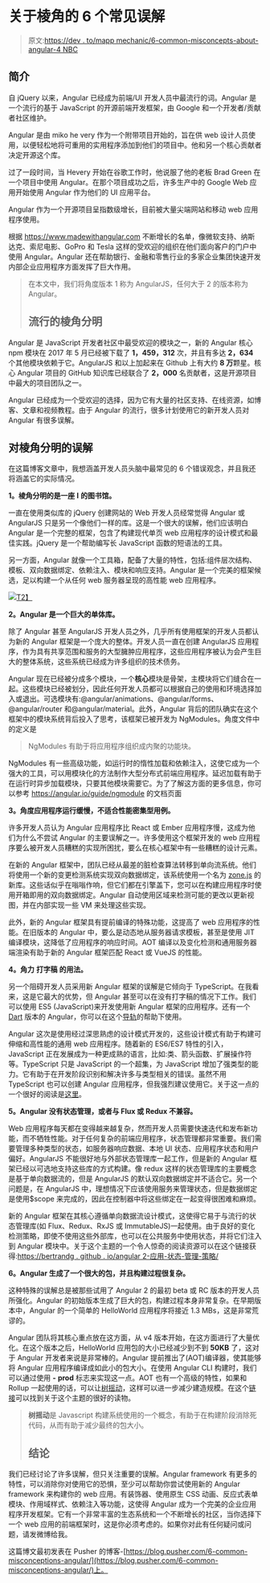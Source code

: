 # 关于棱角的 6 个常见误解

> 原文:[https://dev . to/mapp mechanic/6-common-misconcepts-about-angular-4 NBC](https://dev.to/mappmechanic/6-common-misconceptions-about-angular-4nbc)

## [](#introduction)简介

自 jQuery 以来，Angular 已经成为前端/UI 开发人员中最流行的词。Angular 是一个流行的基于 JavaScript 的开源前端开发框架，由 Google 和一个开发者/贡献者社区维护。

Angular 是由 miko he very 作为一个附带项目开始的，旨在供 web 设计人员使用，以便轻松地将可重用的实用程序添加到他们的项目中。他和另一个核心贡献者决定开源这个库。

过了一段时间，当 Hevery 开始在谷歌工作时，他说服了他的老板 Brad Green 在一个项目中使用 Angular。在那个项目成功之后，许多生产中的 Google Web 应用开始使用 Angular 作为他们的 UI 应用平台。

Angular 作为一个开源项目呈指数级增长，目前被大量尖端网站和移动 web 应用程序使用。

根据 https://www.madewithangular.com 不断增长的名单，像微软支持、纳斯达克、索尼电影、GoPro 和 Tesla 这样的受欢迎的组织在他们面向客户的门户中使用 Angular。Angular 还在帮助银行、金融和零售行业的多家企业集团快速开发内部企业应用程序方面发挥了巨大作用。

> 在本文中，我们将角度版本 1 称为 AngularJS，任何大于 2 的版本称为 Angular。
> 
> ## [](#popularity-of-angular)流行的棱角分明

Angular 是 JavaScript 开发者社区中最受欢迎的模块之一，新的 Angular 核心 npm 模块在 2017 年 5 月已经被下载了 **1，459，312** 次，并且有多达 **2，634** 个其他模块依赖于它。AngularJS 和以上加起来在 Github 上有大约 **8 万**颗星。核心 Angular 项目的 GitHub 知识库已经联合了 **2，000** 名贡献者，这是开源项目中最大的项目团队之一。

Angular 已经成为一个受欢迎的选择，因为它有大量的社区支持、在线资源，如博客、文章和视频教程。由于 Angular 的流行，很多计划使用它的新开发人员对 Angular 有很多误解。

## [](#misconceptions-about-angular)对棱角分明的误解

在这篇博客文章中，我想涵盖开发人员头脑中最常见的 6 个错误观念，并且我还将涵盖它的实际情况。

**1。棱角分明的是一座** **l** **的图书馆。**

一直在使用类似库的 jQuery 创建网站的 Web 开发人员经常觉得 Angular 或 AngularJS 只是另一个像他们一样的库。这是一个很大的误解，他们应该明白 Angular 是一个完整的框架，包含了构建现代单页 web 应用程序的设计模式和最佳实践。jQuery 是一个帮助编写长 JavaScript 函数的短语法的工具。

另一方面，Angular 就像一个工具箱，配备了大量的特性，包括:组件层次结构、模板、双向数据绑定、依赖注入、模块和响应支持。Angular 是一个完美的框架候选，足以构建一个从任何 web 服务器呈现的高性能 web 应用程序。

[![](../Images/c900db39186459fb76eb8dd6666c805d.png)T2】](https://res.cloudinary.com/practicaldev/image/fetch/s---2H29yew--/c_limit%2Cf_auto%2Cfl_progressive%2Cq_auto%2Cw_880/https://dl.dropboxusercontent.com/s/ylx7z4weudhtbqa/6-misconceptions-about-angular-jquery-vs-angular.png)

**2。Angular 是一个巨大的单体库。**

除了 Angular 甚至 AngularJS 开发人员之外，几乎所有使用框架的开发人员都认为新的 Angular 框架是一个庞大的整体。开发人员一直在创建 AngularJS 应用程序，作为具有共享范围和服务的大型臃肿应用程序，这些应用程序被认为会产生巨大的整体系统，这些系统已经成为许多组织的技术债务。

Angular 现在已经被分成多个模块，一个**核心**模块是骨架，主模块将它们缝合在一起。这些模块已经被划分，因此任何开发人员都可以根据自己的使用和环境选择加入或退出。可选模块有:@angular/animations、@angular/forms、@angular/router 和@angular/material。此外，Angular 背后的团队确实在这个框架中的模块系统背后投入了思考，该框架已被开发为 NgModules。角度文件中的定义是

> NgModules 有助于将应用程序组织成内聚的功能块。

NgModules 有一些高级功能，如运行时的惰性加载和依赖注入，这使它成为一个强大的工具，可以用模块化的方法制作大型分布式前端应用程序。延迟加载有助于在运行时异步加载模块，只要其他模块需要它。为了了解这方面的更多信息，你可以参考 https://angular.io/guide/ngmodule 的文档页面

**3。角度应用程序运行缓慢，不适合性能密集型用例。**

许多开发人员认为 Angular 应用程序比 React 或 Ember 应用程序慢，这成为他们为什么不尝试 Angular 的主要误解之一。许多使用这个框架开发的 web 应用程序要么被开发人员糟糕的实现所困扰，要么在核心框架中有一些糟糕的设计元素。

在新的 Angular 框架中，团队已经从最差的脏检查算法转移到单向流系统。他们将使用一个新的变更检测系统实现双向数据绑定，该系统使用一个名为 [zone.js](https://github.com/angular/zone.js/) 的新库。这些话似乎在嗡嗡作响，但它们都在引擎盖下，您可以在构建应用程序时使用开箱即用的双向数据绑定。Angular 自动使用区域来检测可能的更改以更新视图，并在内部实现一些 VM 来处理这些实现。

此外，新的 Angular 框架具有提前编译的特殊功能，这提高了 web 应用程序的性能。在旧版本的 Angular 中，要么是动态地从服务器请求模板，甚至是使用 JIT 编译模块，这降低了应用程序的响应时间。AOT 编译以及变化检测和通用服务器端渲染有助于新的 Angular 框架匹配 React 或 VueJS 的性能。

**4。角力** **打字稿** **的用法。**

另一个阻碍开发人员采用新 Angular 框架的误解是它倾向于 TypeScript。在我看来，这是它最大的优势，但 Angular 甚至可以在没有打字稿的情况下工作。我们可以使用 ES5 (JavaScript)来开发使用新 Angular 框架的应用程序。还有一个 [Dart](https://www.dartlang.org) 版本的 Angular，你可以在这个[导轨](https://webdev.dartlang.org/angular/)的帮助下使用。

Angular 这次是使用经过深思熟虑的设计模式开发的，这些设计模式有助于构建可伸缩和高性能的通用 web 应用程序。随着新的 ES6/ES7 特性的引入，JavaScript 正在发展成为一种更成熟的语言，比如:类、箭头函数、扩展操作符等。TypeScript 只是 JavaScript 的一个超集，为 JavaScript 增加了强类型的能力。它有助于在开发阶段识别和解决许多与类型相关的错误。虽然不用 TypeScript 也可以创建 Angular 应用程序，但我强烈建议使用它。关于这一点的一个很好的阅读是[这里](https://vsavkin.com/writing-angular-2-in-typescript-1fa77c78d8e8)。

**5。Angular 没有状态管理，或者与 Flux 或 Redux 不兼容。**

Web 应用程序每天都在变得越来越复杂，然而开发人员需要快速迭代和发布新功能，而不牺牲性能。对于任何复杂的前端应用程序，状态管理都非常重要。我们需要管理多种类型的状态，如服务器响应数据、本地 UI 状态、应用程序状态和用户偏好。AngularJS 不能很好地与外部状态管理库一起工作，但是新的 Angular 框架已经以可选地支持这些库的方式构建。像 redux 这样的状态管理库的主要概念是基于单向数据流的，但是 AngularJS 的默认双向数据绑定并不适合它。另一个问题是，在 AngularJS 中，理想情况下应该使用服务来管理状态，但是数据绑定是使用$scope 来完成的，因此在控制器中将这些绑定在一起变得很困难和麻烦。

新的 Angular 框架在其核心遵循单向数据流设计模式，这使得它易于与流行的状态管理库(如 Flux、Redux、RxJS 或 ImmutableJS)一起使用。由于良好的变化检测策略，即使不使用这些外部库，也可以在公共服务中使用状态，并将它们注入到 Angular 模块中。关于这个主题的一个令人惊奇的阅读资源可以在这个链接获得:[https://bertrandg . github . io/angular 2-应用-状态-管理-策略/](https://bertrandg.github.io/angular2-application-state-management-strategy/)

**6。Angular 生成了一个很大的包，并且构建过程很复杂。**

这种特殊的误解总是被那些试用了 Angular 2 的最初 beta 或 RC 版本的开发人员所强化。Angular 的初始版本生成了巨大的包，构建过程本身非常复杂。在早期版本中，Angular 的一个简单的 HelloWorld 应用程序将接近 1.3 MBs，这是非常荒谬的。

Angular 团队将其核心重点放在这方面，从 v4 版本开始，在这方面进行了大量优化。在这个版本之后，HelloWorld 应用包的大小已经减少到不到 **50KB** 了，这对于 Angular 开发者来说是非常棒的。Angular 提前推出了(AOT)编译器，使其能够将 Angular 应用程序编译成如此小的包大小。在使用 Angular CLI 构建时，我们可以通过使用 **-** **prod** 标志来实现这一点。AOT 也有一个高级的特性，如果和 Rollup 一起使用的话，可以让[树摇动](https://webpack.js.org/guides/tree-shaking/)，这样可以进一步减少建造规模。在这个[链接](http://blog.mgechev.com/2016/06/26/tree-shaking-angular2-production-build-rollup-javascript/)可以找到关于这个主题的很好的读物。

> **树摇动**是 Javascript 构建系统使用的一个概念，有助于在构建阶段消除死代码，从而有助于减少最终的包大小。
> 
> ## [](#conclusion)结论

我们已经讨论了许多误解，但只关注重要的误解。Angular framework 有更多的特性，可以消除你对使用它的恐惧，至少可以帮助你尝试使用新的 Angular framework 来构建你的 web 应用。有装饰器、使用原生 CSS 动画、反应式表单模块、作用域样式、依赖注入等功能，这使得 Angular 成为一个完美的企业应用程序开发框架。它有一个非常丰富的生态系统和一个不断增长的社区，当你选择下一个 web 应用的前端框架时，这是你必须考虑的。如果你对此有任何疑问或问题，请发微博给我。

这篇博文最初发表在 Pusher 的博客-[https://blog.pusher.com/6-common-misconceptions-angular/](https://blog.pusher.com/6-common-misconceptions-angular/)上。